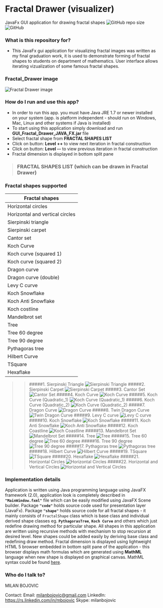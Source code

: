 # Fractal Drawer (visualizer) #
 JavaFx GUI application for drawing fractal shapes
![GitHub repo size](https://img.shields.io/github/repo-size/milanbojovic/fractal-drawer) ![GitHub](https://img.shields.io/github/license/milanbojovic/kaggle-kobe-bryant-shot-selection)

### What is this repository for? ###

* This JavaFx gui application for visualizing fractal images was written as my final graduation work, it is used to demonstrate forming of fractal shapes to students on department of mathematics. User interface allows iterating vizualization of some famous fractal shapes.

### Fractal_Drawer image ###
![Fractal Drawer image](https://raw.githubusercontent.com/milanbojovic/GUI_Fractal_Drawer_JAVA_FX/master/Fractal_images/fractal-drawer-demonstration.gif)

### How do I run and use this app? ###

* In order to run this app. you must have Java JRE 1.7 or newer installed on your system (app. is platform independent - should run on Windows, Mac, Linux and other systems if Java is installed)
* To start using this application simply download and run __GUI_Fractal_Drawer_JAVA_FX.jar__ file
* Select fractal shape from __FRACTAL SHAPES LIST__
* Click on button: __Level ++__ to view next iteration in fractal construction
* Click on button: __Level --__ to view previous iteration in fractal construction
* Fractal dimension is displayed in bottom split pane


>### FRACTAL SHAPES LIST (which can be drawn in Fractal Drawer)
### Fractal shapes supported

| Fractal shapes |
|--|
|Horizontal circles|
|Horizontal and vertical circles|
|Sierpinski triangle|
|Sierpinski carpet|
|Cantor set|
|Koch Curve|
|Koch curve (squared 1)|
|Koch curve (squared 2)|
|Dragon curve|
|Dragon curve (double)|
|Levy C curve|
|Koch Snowflake|
|Koch Anti Snowflake|
|Koch costline|
|Mandelbrot set|
|Tree|
|Tree 60 degree|
|Tree 90 degree|
|Pythagoras tree|
|Hilbert Curve|
|TSquare|
|Hexaflake|
>>#####1.   Sierpinski Triangle
![Sierpinski Triangle](https://raw.githubusercontent.com/milanbojovic/GUI_Fractal_Drawer_JAVA_FX/master/Fractal_images/Sierpinski%20triangle/5.png)
>>#####2.   Sierpinski Carpet
![Sierpinski Carpet](https://raw.githubusercontent.com/milanbojovic/GUI_Fractal_Drawer_JAVA_FX/master/Fractal_images/Sierpinski%20carpet/5.png)
>>#####3.     Cantor Set
![Cantor Set](https://raw.githubusercontent.com/milanbojovic/GUI_Fractal_Drawer_JAVA_FX/master/Fractal_images/Cantor%20Set/1.png)
>>#####4.     Koch Curve
![Koch Curve](https://raw.githubusercontent.com/milanbojovic/GUI_Fractal_Drawer_JAVA_FX/master/Fractal_images/Koch%20Curve/1.png)
>>#####5.     Koch Curve (Quadratic_1)
![Koch Curve (Quadratic_1)](https://raw.githubusercontent.com/milanbojovic/GUI_Fractal_Drawer_JAVA_FX/master/Fractal_images/Koch%20Curve%20(Quadratic_1)/1.png)
>>#####6.    Koch Curve (Quadratic_2)
![Koch Curve (Quadratic_2)](https://raw.githubusercontent.com/milanbojovic/GUI_Fractal_Drawer_JAVA_FX/master/Fractal_images/Koch%20Curve%20(Quadratic_2)/1.png)
>>#####7.    Dragon Curve
![Dragon Curve](https://raw.githubusercontent.com/milanbojovic/GUI_Fractal_Drawer_JAVA_FX/master/Fractal_images/Dragon%20Curve/5.png)
>>#####8.    Twin Dragon Curve
![Twin Dragon Curve](https://raw.githubusercontent.com/milanbojovic/GUI_Fractal_Drawer_JAVA_FX/master/Fractal_images/Twin%20Dragon%20Curve/t5.png)
>>#####9. Levy C curve
![Levy C curve](https://raw.githubusercontent.com/milanbojovic/GUI_Fractal_Drawer_JAVA_FX/master/Fractal_images/Levy%20Curve/5.png)
>>#####10. Koch Snowflake
![Koch Snowflake](https://raw.githubusercontent.com/milanbojovic/GUI_Fractal_Drawer_JAVA_FX/master/Fractal_images/Koch%20Snowflake/1.png)
>>#####11. Koch Anti Snowflake
![Koch Anti Snowflake](https://raw.githubusercontent.com/milanbojovic/GUI_Fractal_Drawer_JAVA_FX/master/Fractal_images/Koch%20Anti%20Snowflake/1.png)
>>#####12. Koch Coastline
![Koch Coastline](https://raw.githubusercontent.com/milanbojovic/GUI_Fractal_Drawer_JAVA_FX/master/Fractal_images/Koch%20Coastline/1.png)
>>#####13. Mandelbrot Set
![Mandelbrot Set](https://raw.githubusercontent.com/milanbojovic/GUI_Fractal_Drawer_JAVA_FX/master/Fractal_images/Mandelbrot%20set/Mandelbrot_set_app.png)
>>#####14. Tree
![Tree](https://raw.githubusercontent.com/milanbojovic/GUI_Fractal_Drawer_JAVA_FX/master/Fractal_images/tree%20basic/5.png)
>>#####15. Tree 60 degree
![Tree 60 degree](https://raw.githubusercontent.com/milanbojovic/GUI_Fractal_Drawer_JAVA_FX/master/Fractal_images/tree%2060%20degree/5.png)
>>#####16. Tree 90 degree
![Tree 90 degree](https://raw.githubusercontent.com/milanbojovic/GUI_Fractal_Drawer_JAVA_FX/master/Fractal_images/tree%2090%20degree/5.png)
>>#####17. Pythagoras tree
![Pythagoras tree](https://raw.githubusercontent.com/milanbojovic/GUI_Fractal_Drawer_JAVA_FX/master/Fractal_images/Pythagoras%20tree/5.png)
>>#####18. Hilbert Curve
![Hilbert Curve](https://raw.githubusercontent.com/milanbojovic/GUI_Fractal_Drawer_JAVA_FX/master/Fractal_images/Hilbert%20curve/5.png)
>>#####19. TSquare
![TSquare](https://raw.githubusercontent.com/milanbojovic/GUI_Fractal_Drawer_JAVA_FX/master/Fractal_images/TSquare/5.png)
>>#####20. Hexaflake
![Hexaflake](https://raw.githubusercontent.com/milanbojovic/GUI_Fractal_Drawer_JAVA_FX/master/Fractal_images/Hexaflake/5.png)
>>#####21. Horizontal Circles
![Horizontal Circles](https://raw.githubusercontent.com/milanbojovic/GUI_Fractal_Drawer_JAVA_FX/master/Fractal_images/Horizontal%20Circles/1.png)
>>#####22. Horizontal and Vertical Circles
![Horizontal and Vertical Circles](https://raw.githubusercontent.com/milanbojovic/GUI_Fractal_Drawer_JAVA_FX/master/Fractal_images/Vertical%20Circles/1.png)


### Implementation details ###
Application is written using Java programming language using JavaFX framework (2.0), application look is completely described in __`"MainWindow.fxml"`__ file which can be easily modified using JavaFX Scene builder. Package __`"code"`__ holds source code used for presentation layer (JavaFx). Package __`"shape"`__ holds source code for all fractal shapes - it mainly consists of `FractalShape` class which is base class and individual derived shape classes eg. __`PythagorasTree`__, __`Koch Curve`__ and others which just redefine drawing method for particular shape. All shapes in this application are written using recursive methods with mechanism to stop recursion at desired level. New shapes could be added easily by deriving base class and redefining draw method.
Fractal dimension is displayed using lightweight HTML 5 browser embedded in bottom split pane of the application - this browser displays math formulas which are generated using __MathML__ language when new shape is displayed on graphical canvas. MathML syntax could be found [here](http://www.tutorialspoint.com/html5/html5_mathml.htm).

### Who do I talk to? ###

MILAN BOJOVIC

Contact:
Email: milanbojovic@gmail.com
LinkedIn: https://rs.linkedin.com/in/mbojovic
Skype: milanbojovic
<!--stackedit_data:
eyJoaXN0b3J5IjpbMjYxNjE1NTMyLDE4ODg5MTY1MTAsLTkyOD
I2ODQ5NywtNDU5MTg4MjQ1XX0=
-->